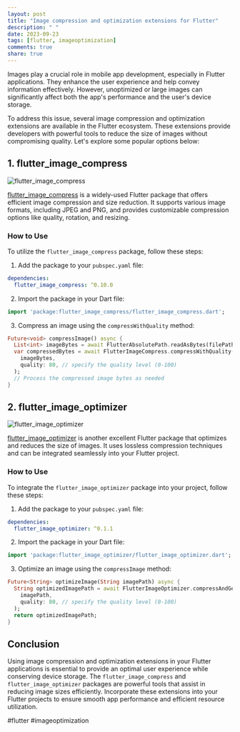 ```yaml
---
layout: post
title: "Image compression and optimization extensions for Flutter"
description: " "
date: 2023-09-23
tags: [flutter, imageoptimization]
comments: true
share: true
---
```


Images play a crucial role in mobile app development, especially in Flutter applications. They enhance the user experience and help convey information effectively. However, unoptimized or large images can significantly affect both the app's performance and the user's device storage.

To address this issue, several image compression and optimization extensions are available in the Flutter ecosystem. These extensions provide developers with powerful tools to reduce the size of images without compromising quality. Let's explore some popular options below:

## 1. flutter_image_compress

![flutter_image_compress](https://example.com/flutter_image_compress.png)

[flutter_image_compress](https://pub.dev/packages/flutter_image_compress) is a widely-used Flutter package that offers efficient image compression and size reduction. It supports various image formats, including JPEG and PNG, and provides customizable compression options like quality, rotation, and resizing.

### How to Use

To utilize the `flutter_image_compress` package, follow these steps:

1. Add the package to your `pubspec.yaml` file:

```yaml
dependencies:
  flutter_image_compress: ^0.10.0
```

2. Import the package in your Dart file:

```dart
import 'package:flutter_image_compress/flutter_image_compress.dart';
```

3. Compress an image using the `compressWithQuality` method:

```dart
Future<void> compressImage() async {
  List<int> imageBytes = await FlutterAbsolutePath.readAsBytes(filePath);
  var compressedBytes = await FlutterImageCompress.compressWithQuality(
    imageBytes,
    quality: 80, // specify the quality level (0-100)
  );
  // Process the compressed image bytes as needed
}
```

## 2. flutter_image_optimizer

![flutter_image_optimizer](https://example.com/flutter_image_optimizer.png)

[flutter_image_optimizer](https://pub.dev/packages/flutter_image_optimizer) is another excellent Flutter package that optimizes and reduces the size of images. It uses lossless compression techniques and can be integrated seamlessly into your Flutter project.

### How to Use

To integrate the `flutter_image_optimizer` package into your project, follow these steps:

1. Add the package to your `pubspec.yaml` file:

```yaml
dependencies:
  flutter_image_optimizer: ^0.1.1
```

2. Import the package in your Dart file:

```dart
import 'package:flutter_image_optimizer/flutter_image_optimizer.dart';
```

3. Optimize an image using the `compressImage` method:

```dart
Future<String> optimizeImage(String imagePath) async {
  String optimizedImagePath = await FlutterImageOptimizer.compressAndGetImage(
    imagePath,
    quality: 80, // specify the quality level (0-100)
  );
  return optimizedImagePath;
}
```

## Conclusion

Using image compression and optimization extensions in your Flutter applications is essential to provide an optimal user experience while conserving device storage. The `flutter_image_compress` and `flutter_image_optimizer` packages are powerful tools that assist in reducing image sizes efficiently. Incorporate these extensions into your Flutter projects to ensure smooth app performance and efficient resource utilization.

\#flutter #imageoptimization